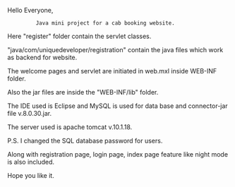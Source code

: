 Hello Everyone,

             Java mini project for a cab booking website.
              
Here "register" folder contain the servlet classes.

"java/com/uniquedeveloper/registration" contain the java files which work as backend for website.

The welcome pages and servlet are initiated in web.mxl inside WEB-INF folder.

Also the jar files are inside the "WEB-INF/lib" folder.

The IDE used is Eclipse and MySQL is used for data base and connector-jar file v.8.0.30.jar.

The server used is apache tomcat v.10.1.18.<br>

P.S. I changed the SQL database password for users.

Along with registration page, login page, index page feature like night mode is also included.

Hope you like it.

